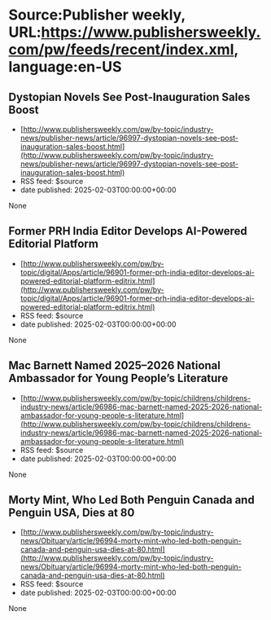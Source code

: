 # Source:Publisher weekly, URL:https://www.publishersweekly.com/pw/feeds/recent/index.xml, language:en-US

## Dystopian Novels See Post-Inauguration Sales Boost
 - [http://www.publishersweekly.com/pw/by-topic/industry-news/publisher-news/article/96997-dystopian-novels-see-post-inauguration-sales-boost.html](http://www.publishersweekly.com/pw/by-topic/industry-news/publisher-news/article/96997-dystopian-novels-see-post-inauguration-sales-boost.html)
 - RSS feed: $source
 - date published: 2025-02-03T00:00:00+00:00

None

## Former PRH India Editor Develops AI-Powered Editorial Platform
 - [http://www.publishersweekly.com/pw/by-topic/digital/Apps/article/96901-former-prh-india-editor-develops-ai-powered-editorial-platform-editrix.html](http://www.publishersweekly.com/pw/by-topic/digital/Apps/article/96901-former-prh-india-editor-develops-ai-powered-editorial-platform-editrix.html)
 - RSS feed: $source
 - date published: 2025-02-03T00:00:00+00:00

None

## Mac Barnett Named 2025–2026 National Ambassador for Young People’s Literature
 - [http://www.publishersweekly.com/pw/by-topic/childrens/childrens-industry-news/article/96986-mac-barnett-named-2025-2026-national-ambassador-for-young-people-s-literature.html](http://www.publishersweekly.com/pw/by-topic/childrens/childrens-industry-news/article/96986-mac-barnett-named-2025-2026-national-ambassador-for-young-people-s-literature.html)
 - RSS feed: $source
 - date published: 2025-02-03T00:00:00+00:00

None

## Morty Mint, Who Led Both Penguin Canada and Penguin USA, Dies at 80
 - [http://www.publishersweekly.com/pw/by-topic/industry-news/Obituary/article/96994-morty-mint-who-led-both-penguin-canada-and-penguin-usa-dies-at-80.html](http://www.publishersweekly.com/pw/by-topic/industry-news/Obituary/article/96994-morty-mint-who-led-both-penguin-canada-and-penguin-usa-dies-at-80.html)
 - RSS feed: $source
 - date published: 2025-02-03T00:00:00+00:00

None

